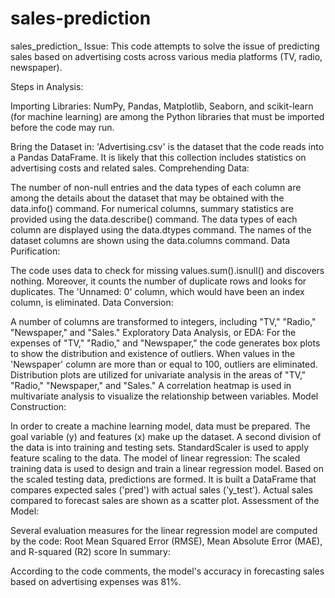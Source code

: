 # sales-prediction
sales_prediction_ Issue: This code attempts to solve the issue of predicting sales based on advertising costs across various media platforms (TV, radio, newspaper).


Steps in Analysis:

Importing Libraries: NumPy, Pandas, Matplotlib, Seaborn, and scikit-learn (for machine learning) are among the Python libraries that must be imported before the code may run.

Bring the Dataset in: 'Advertising.csv' is the dataset that the code reads into a Pandas DataFrame. It is likely that this collection includes statistics on advertising costs and related sales.
Comprehending Data:

The number of non-null entries and the data types of each column are among the details about the dataset that may be obtained with the data.info() command. For numerical columns, summary statistics are provided using the data.describe() command. The data types of each column are displayed using the data.dtypes command. The names of the dataset columns are shown using the data.columns command. Data Purification:


The code uses data to check for missing values.sum().isnull() and discovers nothing. Moreover, it counts the number of duplicate rows and looks for duplicates. The 'Unnamed: 0' column, which would have been an index column, is eliminated. Data Conversion:

A number of columns are transformed to integers, including "TV," "Radio," "Newspaper," and "Sales." Exploratory Data Analysis, or EDA:
For the expenses of "TV," "Radio," and "Newspaper," the code generates box plots to show the distribution and existence of outliers. When values in the 'Newspaper' column are more than or equal to 100, outliers are eliminated. Distribution plots are utilized for univariate analysis in the areas of "TV," "Radio," "Newspaper," and "Sales." A correlation heatmap is used in multivariate analysis to visualize the relationship between variables. Model Construction:

In order to create a machine learning model, data must be prepared. The goal variable (y) and features (x) make up the dataset. A second division of the data is into training and testing sets. StandardScaler is used to apply feature scaling to the data. The model of linear regression:
The scaled training data is used to design and train a linear regression model. Based on the scaled testing data, predictions are formed. It is built a DataFrame that compares expected sales ('pred') with actual sales ('y_test'). Actual sales compared to forecast sales are shown as a scatter plot. Assessment of the Model:

Several evaluation measures for the linear regression model are computed by the code: Root Mean Squared Error (RMSE), Mean Absolute Error (MAE), and R-squared (R2) score In summary:


According to the code comments, the model's accuracy in forecasting sales based on advertising expenses was 81%.
